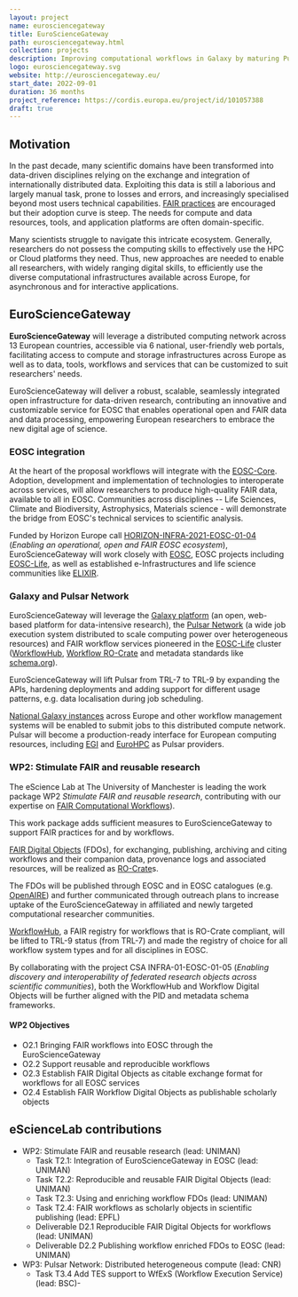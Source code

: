 ```yaml
---
layout: project
name: eurosciencegateway
title: EuroScienceGateway
path: eurosciencegateway.html
collection: projects
description: Improving computational workflows in Galaxy by maturing Pulsar Network and publishing computational workflows as FAIR Digital Objects.
logo: eurosciencegateway.svg
website: http://eurosciencegateway.eu/
start_date: 2022-09-01
duration: 36 months
project_reference: https://cordis.europa.eu/project/id/101057388
draft: true
---
```


## Motivation

In the past decade, many scientific domains have been transformed into data-driven disciplines relying on the exchange and integration of internationally distributed data. Exploiting this data is still a laborious and largely manual task, prone to losses and errors, and increasingly specialised beyond most users technical capabilities. [FAIR practices](https://doi.org/10.1038/sdata.2016.18) are encouraged but their adoption curve is steep. The needs for compute and data resources, tools, and application platforms are often domain-specific. 

Many scientists struggle to navigate this intricate ecosystem. Generally, researchers do not possess the computing skills to effectively use the HPC or Cloud platforms they need. Thus, new approaches are needed to enable all researchers, with widely ranging digital skills, to efficiently use the diverse computational infrastructures available across Europe, for asynchronous and for interactive applications.

## EuroScienceGateway

**EuroScienceGateway** will leverage a distributed computing network across 13 European countries, accessible via 6 national, user-friendly web portals, facilitating access to compute and storage infrastructures across Europe as well as to data, tools, workflows and services that can be customized to suit researchers' needs. 

EuroScienceGateway will deliver a robust, scalable, seamlessly integrated open infrastructure for data-driven research, contributing an innovative and customizable service for EOSC that enables operational open and FAIR data and data processing, empowering European researchers to embrace the new digital age of science.

### EOSC integration

At the heart of the proposal workflows will integrate with the [EOSC-Core](https://eoscfuture.eu/wp-content/uploads/2022/04/EOSC-Core.pdf). Adoption, development and implementation of technologies to interoperate across services, will allow researchers to produce high-quality FAIR data, available to all in EOSC. Communities across disciplines -- Life Sciences, Climate and Biodiversity, Astrophysics, Materials science - will demonstrate the bridge from EOSC's technical services to scientific analysis.

Funded by Horizon Europe call [HORIZON-INFRA-2021-EOSC-01-04](https://ec.europa.eu/info/funding-tenders/opportunities/portal/screen/opportunities/topic-details/horizon-infra-2021-eosc-01-04) (_Enabling an operational, open and FAIR EOSC ecosystem_), EuroScienceGateway will work closely with [EOSC](https://www.eosc.eu/), EOSC projects including [EOSC-Life](../eosclife/), as well as established e-Infrastructures and life science communities like [ELIXIR](../elixir/).

### Galaxy and Pulsar Network

EuroScienceGateway will leverage the [Galaxy platform](https://galaxyproject.eu/) (an open, web-based platform for data-intensive research), the [Pulsar
Network](https://pulsar-network.readthedocs.io) (a wide job execution system distributed to scale computing power over heterogeneous resources) and
FAIR workflow services pioneered in the [EOSC-Life](https://www.eosc-life.eu/) cluster ([WorkflowHub](https://workflowhub.eu/), [Workflow RO-Crate](https://w3id.org/workflowhub/workflow-ro-crate/) and metadata standards like [schema.org](https://schema.org/)). 

EuroScienceGateway will lift Pulsar from TRL-7 to TRL-9 by expanding the APIs, hardening deployments and adding support for different usage patterns, e.g. data localisation during job scheduling. 

[National Galaxy instances](https://galaxyproject.org/use/) across Europe and other workflow management systems will be enabled to submit jobs to this distributed compute network. Pulsar will become a production-ready interface for European computing resources, including [EGI](https://www.egi.eu/) and [EuroHPC](https://eurohpc-ju.europa.eu/) as Pulsar providers.

### WP2: Stimulate FAIR and reusable research

The eScience Lab at The University of Manchester is leading the work package WP2 _Stimulate FAIR and reusable research_, contributing with our expertise on [FAIR Computational Workflows](https://workflows.community/groups/fair/)).

This work package adds sufficient measures to EuroScienceGateway to support FAIR practices for and by workflows. 

[FAIR Digital Objects](https://fairdo.org/) (FDOs), for exchanging, publishing, archiving and citing workflows and their companion data, provenance logs and associated resources, will be realized as [RO-Crate](/products/researchobject/#research-object-crate-ro-crate)s. 
 
The FDOs will be published through EOSC and in EOSC catalogues (e.g. [OpenAIRE](https://www.openaire.eu/)) and further communicated through outreach plans to increase uptake of the EuroScienceGateway in affiliated and newly targeted computational researcher communities. 

[WorkflowHub](../workflowhub/), a FAIR registry for workflows that is RO-Crate compliant, will be lifted to TRL-9 status (from TRL-7) and made the registry of choice for all workflow system types and for all disciplines in EOSC. 

By collaborating with the project CSA INFRA-01-EOSC-01-05 (_Enabling discovery and interoperability of federated research objects across scientific communities_), both the WorkflowHub and Workflow Digital Objects will be further aligned with the PID and metadata schema frameworks.

#### WP2 Objectives

* O2.1 Bringing FAIR workflows into EOSC through the EuroScienceGateway
* O2.2 Support reusable and reproducible workflows
* O2.3 Establish FAIR Digital Objects as citable exchange format for workflows for all EOSC services
* O2.4 Establish FAIR Workflow Digital Objects as publishable scholarly objects

## eScienceLab contributions

* WP2: Stimulate FAIR and reusable research (lead: UNIMAN)
  - Task T2.1: Integration of EuroScienceGateway in EOSC (lead: UNIMAN)
  - Task T2.2: Reproducible and reusable FAIR Digital Objects  (lead: UNIMAN)
  - Task T2.3: Using and enriching workflow FDOs (lead: UNIMAN)
  - Task T2.4: FAIR workflows as scholarly objects in scientific publishing (lead: EPFL)
  - Deliverable D2.1 Reproducible FAIR Digital Objects for workflows (lead: UNIMAN)
  - Deliverable D2.2 Publishing workflow enriched FDOs to EOSC (lead: UNIMAN)
* WP3: Pulsar Network: Distributed heterogeneous compute (lead: CNR)
  - Task T3.4 Add TES support to WfExS (Workflow Execution Service) (lead: BSC)-
